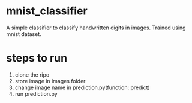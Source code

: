# mnist_classifier

A simple classifier to classify handwritten digits in images. Trained using mnist dataset.

# steps to run

 1. clone the ripo
 2. store image in images folder
 3. change image name in prediction.py(function: predict)
 4. run prediction.py


